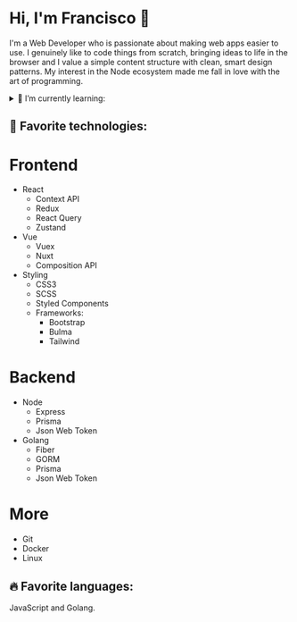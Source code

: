 # Hi, I'm Francisco 👋

I'm a Web Developer who is passionate about making web apps easier to use. I genuinely like to code things from scratch, bringing ideas to life in the browser and I value a simple content structure with clean, smart design patterns. My interest in the Node ecosystem made me fall in love with the art of programming.

<details>
 <summary>🔭 I’m currently learning:</summary>
 <ul>
  <li> - [x] React Query</li>
 </ul>
</details>

## 🎃 Favorite technologies:

# Frontend
* React
  * Context API
  * Redux
  * React Query
  * Zustand
* Vue
  * Vuex
  * Nuxt
  * Composition API
* Styling
  * CSS3
  * SCSS
  * Styled Components
  * Frameworks:
    * Bootstrap
    * Bulma
    * Tailwind
  
# Backend
* Node
  * Express
  * Prisma
  * Json Web Token
* Golang
  * Fiber
  * GORM
  * Prisma
  * Json Web Token 
  
# More
* Git
* Docker
* Linux

## 🔥 Favorite languages:

JavaScript and Golang.
